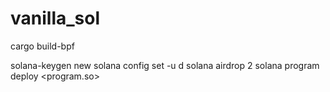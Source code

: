 # vanilla_sol



cargo build-bpf

solana-keygen new
solana config set -u d
solana airdrop 2
solana program deploy <program.so>
